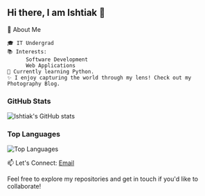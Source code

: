 ## Hi there, I am Ishtiak 👋
<!-- # ishtiak -->

🌟 About Me

    🎓 IT Undergrad
    📚 Interests:
          Software Development
          Web Applications
    🚀 Currently learning Python.
    ✨ I enjoy capturing the world through my lens! Check out my Photography Blog.
    
<!--![Top Langs](https://github-readme-stats.vercel.app/api/top-langs/?username=ishtiakahmedayon&layout=compact)-->
### GitHub Stats

![Ishtiak's GitHub stats](https://github-readme-stats.vercel.app/api?username=ishtiakahmedayon&show_icons=true&theme=radical)

### Top Languages

![Top Languages](https://github-readme-stats.vercel.app/api/top-langs/?username=ishtiakahmedayon&layout=compact&theme=radical)


📫 Let's Connect:
[Email](mailto:ishtiakahmedayon@example.com)

Feel free to explore my repositories and get in touch if you'd like to collaborate!
<!--
**ishtiakahmedayon/ishtiakahmedayon** is a ✨ _special_ ✨ repository because its `README.md` (this file) appears on your GitHub profile.

Here are some ideas to get you started:

- 🔭 I’m currently working on ...
- 🌱 I’m currently learning ...
- 👯 I’m looking to collaborate on ...
- 🤔 I’m looking for help with ...
- 💬 Ask me about ...
- 📫 How to reach me: ...
- 😄 Pronouns: ...
- ⚡ Fun fact: ...
-->

